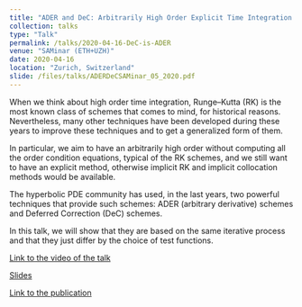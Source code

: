 ```yaml
---
title: "ADER and DeC: Arbitrarily High Order Explicit Time Integration Methods"
collection: talks
type: "Talk"
permalink: /talks/2020-04-16-DeC-is-ADER
venue: "SAMinar (ETH+UZH)"
date: 2020-04-16
location: "Zurich, Switzerland"
slide: /files/talks/ADERDeCSAMinar_05_2020.pdf
---
```


When we think about high order time integration, Runge–Kutta (RK) is the most known class of schemes that comes to mind, for historical reasons. Nevertheless, many other techniques have been developed during these years to improve these techniques and to get a generalized form of them.

In particular, we aim to have an arbitrarily high order without computing all the order condition equations, typical of the RK schemes, and we still want to have an explicit method, otherwise implicit RK and implicit collocation methods would be available.

The hyperbolic PDE community has used, in the last years, two powerful techniques that provide such schemes: ADER (arbitrary derivative) schemes and Deferred Correction (DeC) schemes.

In this talk, we will show that they are based on the same iterative process and that they just differ by the choice of test functions.

[Link to the video of the talk](https://drive.math.uzh.ch/index.php/s/25opXm79yGeWrrY)

[Slides](/files/talks/ADERDeCSAMinar_05_2020.pdf)

[Link to the publication](/publication/2021-02-10-ADER-is-DeC)
